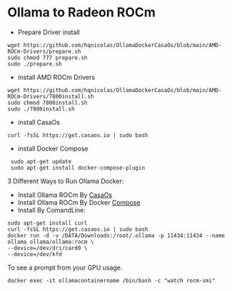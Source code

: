 # Ollama to Radeon ROCm
- Prepare Driver install
```
wget https://github.com/hqnicolas/OllamaDockerCasaOs/blob/main/AMD-ROCm-Drivers/prepare.sh
sudo chmod 777 prepare.sh
sudo ./prepare.sh
```
- install AMD ROCm Drivers
```
wget https://github.com/hqnicolas/OllamaDockerCasaOs/blob/main/AMD-ROCm-Drivers/7800install.sh
sudo chmod 7800install.sh
sudo ./7800install.sh
```
- install CasaOs
```
curl -fsSL https://get.casaos.io | sudo bash
```
- install Docker Compose
```
 sudo apt-get update
 sudo apt-get install docker-compose-plugin
```
3 Different Ways to Run Ollama Docker:
- Install Ollama ROCm By [CasaOs](https://github.com/hqnicolas/OllamaDockerCasaOs/blob/main/casaos-ollama.yaml)
- Install Ollama ROCm By Docker [Compose](https://github.com/hqnicolas/OllamaDockerCasaOs/blob/main/docker-compose.yml)
- Install By ComandLine:
```
sudo apt-get install curl
curl -fsSL https://get.casaos.io | sudo bash
docker run -d -v /DATA/Downloads:/root/.ollama -p 11434:11434 --name ollama ollama/ollama:rocm \
--device=/dev/dri/card0 \
--device=/dev/kfd
```

To see a prompt from your GPU usage.
```
docker exec -it ollamacontainername /bin/bash -c "watch rocm-smi"
```
